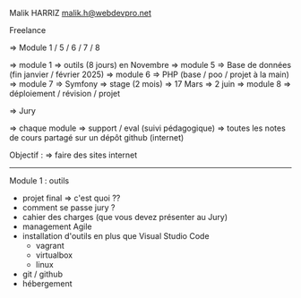 Malik HARRIZ
malik.h@webdevpro.net

Freelance 

=> Module 1 / 5 / 6 / 7 / 8

=> module 1 => outils (8 jours) en Novembre
=> module 5 => Base de données (fin janvier / février 2025)
=> module 6 => PHP (base / poo / projet à la main)
=> module 7 => Symfony 
=> stage (2 mois) => 17 Mars => 2 juin
=> module 8 => déploiement / révision / projet 

=> Jury 

=> chaque module => support / eval (suivi pédagogique)
=> toutes les notes de cours partagé sur un dépôt github (internet)

Objectif : 
=> faire des sites internet 

----------

Module 1 : outils 

- projet final => c'est quoi ??
- comment se passe jury ?
- cahier des charges (que vous devez présenter au Jury)
- management Agile 
- installation d'outils en plus que Visual Studio Code
    - vagrant 
    - virtualbox 
    - linux 
- git / github 
- hébergement 